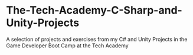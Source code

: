 # The-Tech-Academy-C-Sharp-and-Unity-Projects
A selection of projects and exercises from my C# and Unity Projects in the Game Developer Boot Camp at the Tech Academy
